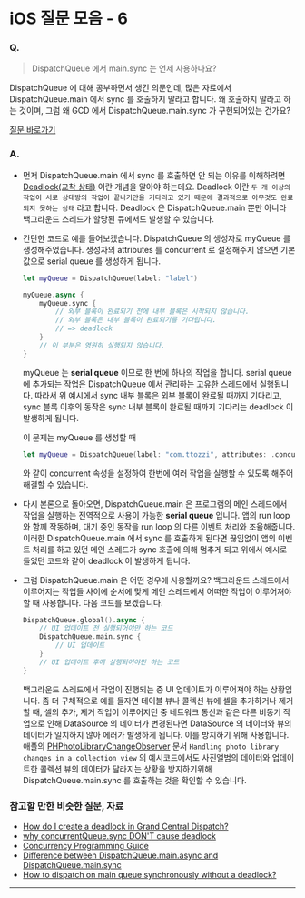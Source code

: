 # iOS 질문 모음 - 6

### Q.

> DispatchQueue 에서 main.sync 는 언제 사용하나요?

DispatchQueue 에 대해 공부하면서 생긴 의문인데, 많은 자료에서 DispatchQueue.main 에서 sync 를 호출하지 말라고 합니다. 왜 호출하지 말라고 하는 것이며, 그럼 왜 GCD 에서 DispatchQueue.main.sync 가 구현되어있는 건가요?

[질문 바로가기](https://stackoverflow.com/questions/42772907/what-does-main-sync-in-global-async-mean)

### A.

* 먼저 DispatchQueue.main 에서 sync 를 호출하면 안 되는 이유를 이해하려면 [Deadlock(교착 상태)](https://ko.wikipedia.org/wiki/교착_상태) 이란 개념을 알아야 하는데요. Deadlock 이란 `두 개 이상의 작업이 서로 상대방의 작업이 끝나기만을 기다리고 있기 때문에 결과적으로 아무것도 완료되지 못하는 상태` 라고 합니다. Deadlock 은 DispatchQueue.main 뿐만 아니라 백그라운드 스레드가 할당된 큐에서도 발생할 수 있습니다.

* 간단한 코드로 예를 들어보겠습니다. DispatchQueue 의 생성자로 myQueue 를 생성해주었습니다. 생성자의 attributes 를 concurrent 로 설정해주지 않으면 기본값으로 serial queue 를 생성하게 됩니다.

  ```swift
  let myQueue = DispatchQueue(label: "label")
  
  myQueue.async {
      myQueue.sync {
          // 외부 블록이 완료되기 전에 내부 블록은 시작되지 않습니다.
          // 외부 블록은 내부 블록이 완료되기를 기다립니다.
          // => deadlock
      }
      // 이 부분은 영원히 실행되지 않습니다.
  }
  ```

  myQueue 는 **serial queue** 이므로 한 번에 하나의 작업을 합니다. serial queue 에 추가되는 작업은 DispatchQueue 에서 관리하는 고유한 스레드에서 실행됩니다. 따라서 위 예시에서 sync 내부 블록은 외부 블록이 완료될 때까지 기다리고, sync 블록 이후의 동작은 sync 내부 블록이 완료될 때까지 기다리는 deadlock 이 발생하게 됩니다.

  이 문제는 myQueue 를 생성할 때 

  ```swift
  let myQueue = DispatchQueue(label: "com.ttozzi", attributes: .concurrent)
  ```

  와 같이 concurrent 속성을 설정하여 한번에 여러 작업을 실행할 수 있도록 해주어 해결할 수 있습니다.

* 다시 본론으로 돌아오면, DispatchQueue.main 은 프로그램의 메인 스레드에서 작업을 실행하는 전역적으로 사용이 가능한 **serial queue** 입니다. 앱의 run loop 와 함께 작동하며, 대기 중인 동작을 run loop 의 다른 이벤트 처리와 조율해줍니다. 이러한 DispatchQueue.main 에서 sync 를 호출하게 된다면 끊임없이 앱의 이벤트 처리를 하고 있던 메인 스레드가 sync 호출에 의해 멈추게 되고 위에서 예시로 들었던 코드와 같이 deadlock 이 발생하게 됩니다.

* 그럼 DispatchQueue.main 은 어떤 경우에 사용할까요? 백그라운드 스레드에서 이루어지는 작업들 사이에 순서에 맞게 메인 스레드에서 어떠한 작업이 이루어져야 할 때 사용합니다. 다음 코드를 보겠습니다.

  ```swift
  DispatchQueue.global().async {
      // UI 업데이트 전 실행되어야만 하는 코드
      DispatchQueue.main.sync {
          // UI 업데이트
      }
      // UI 업데이트 후에 실행되어야만 하는 코드
  }
  ```

  백그라운드 스레드에서 작업이 진행되는 중 UI 업데이트가 이루어져야 하는 상황입니다. 좀 더 구체적으로 예를 들자면 테이블 뷰나 콜렉션 뷰에 셀을 추가하거나 제거할 때, 셀의 추가, 제거 작업이 이루어지던 중 네트워크 통신과 같은 다른 비동기 작업으로 인해 DataSource 의 데이터가 변경된다면 DataSource 의 데이터와 뷰의 데이터가 일치하지 않아 에러가 발생하게 됩니다. 이를 방지하기 위해 사용합니다. 애플의 [PHPhotoLibraryChangeObserver](https://developer.apple.com/documentation/photokit/phphotolibrarychangeobserver) 문서 `Handling photo library changes in a collection view` 의 예시코드에서도 사진앨범의 데이터와 업데이트한 콜렉션 뷰의 데이터가 달라지는 상황을 방지하기위해 DispatchQueue.main.sync 를 호출하는 것을 확인할 수 있습니다.

### 참고할 만한 비슷한 질문, 자료

* [How do I create a deadlock in Grand Central Dispatch?](https://stackoverflow.com/questions/15381209/how-do-i-create-a-deadlock-in-grand-central-dispatch)
* [why concurrentQueue.sync DON'T cause deadlock](https://stackoverflow.com/questions/53293965/why-concurrentqueue-sync-dont-cause-deadlock)
* [Concurrency Programming Guide](https://developer.apple.com/library/archive/documentation/General/Conceptual/ConcurrencyProgrammingGuide/OperationQueues/OperationQueues.html#//apple_ref/doc/uid/TP40008091-CH102-SW2)
* [Difference between DispatchQueue.main.async and DispatchQueue.main.sync](https://stackoverflow.com/questions/44324595/difference-between-dispatchqueue-main-async-and-dispatchqueue-main-sync)
* [How to dispatch on main queue synchronously without a deadlock?](https://stackoverflow.com/questions/10330679/how-to-dispatch-on-main-queue-synchronously-without-a-deadlock)

-----


